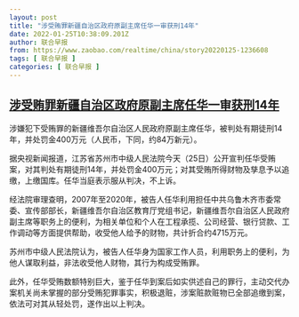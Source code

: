 ```yaml
---
layout: post
title: "涉受贿罪新疆自治区政府原副主席任华一审获刑14年"
date: 2022-01-25T10:38:09.201Z
author: 联合早报
from: https://www.zaobao.com/realtime/china/story20220125-1236608
tags: [ 联合早报 ]
categories: [ 联合早报 ]
---
```

<!--1643131560000-->
[涉受贿罪新疆自治区政府原副主席任华一审获刑14年](https://www.zaobao.com/realtime/china/story20220125-1236608)
------

<div>
<p>涉嫌犯下受贿罪的新疆维吾尔自治区人民政府原副主席任华，被判处有期徒刑14年，并处罚金400万元（人民币，下同，约84万新元）。</p><p>据央视新闻报道，江苏省苏州市中级人民法院今天（25日）公开宣判任华受贿案，对其判处有期徒刑14年，并处罚金400万元；对其受贿所得财物及孳息予以追缴，上缴国库。任华当庭表示服从判决，不上诉。</p><p>经法院审理查明，2007年至2020年，被告人任华利用担任中共乌鲁木齐市委常委、宣传部部长，新疆维吾尔自治区教育厅党组书记，新疆维吾尔自治区人民政府副主席等职务上的便利，为相关单位和个人在工程承揽、公司经营、银行贷款、工作调动等方面提供帮助，收受他人给予的财物，共计折合约4715万元。</p><section id="imu"><div id="dfp-ad-imu1">        </div></section><p>苏州市中级人民法院认为，被告人任华身为国家工作人员，利用职务上的便利，为他人谋取利益，非法收受他人财物，其行为构成受贿罪。</p><p>此外，任华受贿数额特别巨大，鉴于任华到案后如实供述自己的罪行，主动交代办案机关尚未掌握的部分受贿犯罪事实，积极退赃，涉案赃款赃物已全部追缴到案，依法可对其从轻处罚，遂作出以上判决。</p>      <div class="cx_paywall_placeholder" id="sph_cdp_40"></div>
</div>
